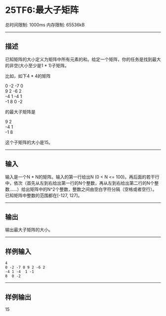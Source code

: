 # 25TF6:最大子矩阵
总时间限制: 1000ms 内存限制: 65536kB

---
## 描述
已知矩阵的大小定义为矩阵中所有元素的和。给定一个矩阵，你的任务是找到最大的非空(大小至少是1 * 1)子矩阵。

比如，如下4 * 4的矩阵

0 -2 -7 0   
9 2 -6 2    
-4 1 -4 1   
-1 8 0 -2   

的最大子矩阵是

9 2     
-4 1    
-1 8    

这个子矩阵的大小是15。

---
## 输入
输入是一个N * N的矩阵。输入的第一行给出N (0 < N <= 100)。再后面的若干行中，依次（首先从左到右给出第一行的N个整数，再从左到右给出第二行的N个整数……）给出矩阵中的N^2个整数，整数之间由空白字符分隔（空格或者空行）。已知矩阵中整数的范围都在[-127, 127]。

---
## 输出
输出最大子矩阵的大小。

---
## 样例输入
```
4   
0 -2 -7 0 9 2 -6 2  
-4 1 -4  1 -1   
8  0 -2     
```
---
## 样例输出

15
